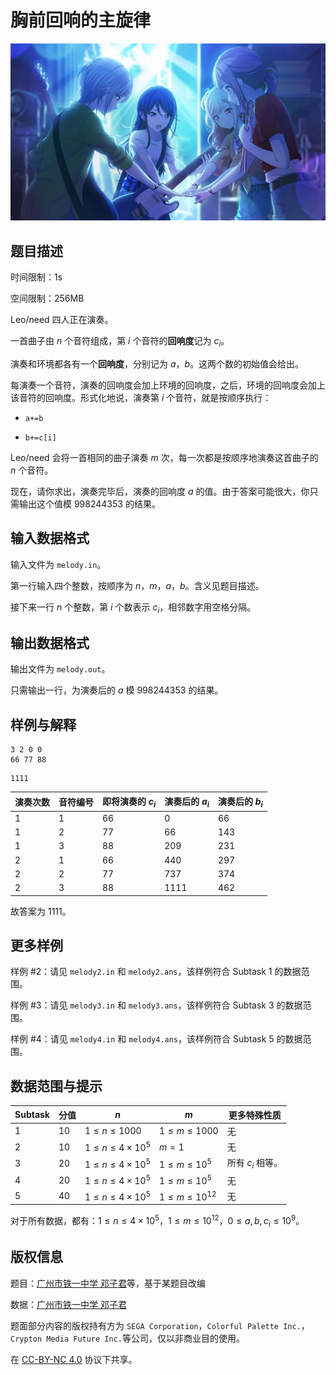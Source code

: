 # 胸前回响的主旋律

![串联心意的星光碎片](./card_001_010_normal_compressed.jpg)

## 题目描述

时间限制：1s

空间限制：256MB

Leo/need 四人正在演奏。

一首曲子由 $n$ 个音符组成，第 $i$ 个音符的**回响度**记为 $c_i$。

演奏和环境都各有一个**回响度**，分别记为 $a$，$b$。这两个数的初始值会给出。

每演奏一个音符，演奏的回响度会加上环境的回响度，之后，环境的回响度会加上该音符的回响度。形式化地说，演奏第 $i$ 个音符，就是按顺序执行：

- `a+=b`

- `b+=c[i]`

Leo/need 会将一首相同的曲子演奏 $m$ 次，每一次都是按顺序地演奏这首曲子的 $n$ 个音符。

现在，请你求出，演奏完毕后，演奏的回响度 $a$ 的值。由于答案可能很大，你只需输出这个值模 $998244353$ 的结果。

## 输入数据格式

输入文件为 `melody.in`。

第一行输入四个整数，按顺序为 $n$，$m$，$a$，$b$。含义见题目描述。

接下来一行 $n$ 个整数，第 $i$ 个数表示 $c_i$，相邻数字用空格分隔。

## 输出数据格式

输出文件为 `melody.out`。

只需输出一行，为演奏后的 $a$ 模 $998244353$ 的结果。

## 样例与解释

```input1
3 2 0 0
66 77 88
```

```output1
1111
```

| 演奏次数 | 音符编号 | 即将演奏的 $c_i$ | 演奏后的 $a_i$ | 演奏后的 $b_i$ |
| ---- | ---- | ----------- | ---------- | ---------- |
| 1    | 1    | $66$        | $0$        | $66$       |
| 1    | 2    | $77$        | $66$       | $143$      |
| 1    | 3    | $88$        | $209$      | $231$      |
| 2    | 1    | $66$        | $440$      | $297$      |
| 2    | 2    | $77$        | $737$      | $374$      |
| 2    | 3    | $88$        | $1111$     | $462$      |

故答案为 $1111$。

## 更多样例

样例 #2：请见 `melody2.in` 和 `melody2.ans`，该样例符合 Subtask 1 的数据范围。

样例 #3：请见 `melody3.in` 和 `melody3.ans`，该样例符合 Subtask 3 的数据范围。

样例 #4：请见 `melody4.in` 和 `melody4.ans`，该样例符合 Subtask 5 的数据范围。

## 数据范围与提示

| Subtask | 分值  | $n$                    | $m$                | 更多特殊性质       |
| ------- | --- | ---------------------- | ------------------ | ------------ |
| 1       | 10  | $1\le n\le1000$        | $1\le m\le1000$    | 无            |
| 2       | 10  | $1\le n\le4\times10^5$ | $m=1$              | 无            |
| 3       | 20  | $1\le n\le4\times10^5$ | $1\le m\le10^5$    | 所有 $c_i$ 相等。 |
| 4       | 20  | $1\le n\le4\times10^5$ | $1\le m\le10^5$    | 无            |
| 5       | 40  | $1\le n\le4\times10^5$ | $1\le m\le10^{12}$ | 无            |

对于所有数据，都有：$1\le n\le4\times10^5$，$1\le m\le10^{12}$，$0\le a,b,c_i\le10^9$。

## 版权信息

题目：[广州市铁一中学 邓子君](https://www.luogu.com.cn/user/387836)等，基于某题目改编

数据：[广州市铁一中学 邓子君](https://www.luogu.com.cn/user/387836)

题面部分内容的版权持有方为 `SEGA Corporation`，`Colorful Palette Inc.`，`Crypton Media Future Inc.`等公司，仅以非商业目的使用。

在 [CC-BY-NC 4.0](https://creativecommons.org/licenses/by-nc/4.0/legalcode.zh-hans) 协议下共享。